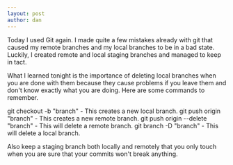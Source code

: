 ```yaml
---
layout: post
author: dan
---
```

Today I used Git again. I made quite a few mistakes already with git that caused my remote branches and my local branches to be in a bad state. Luckily, I created remote and local staging branches and managed to keep in tact.

What I learned tonight is the importance of deleting local branches when you are done with them because they cause problems if you leave them and don't know exactly what you are doing. Here are some commands to remember.

git checkout -b "branch" - This creates a new local branch.
git push origin "branch" - This creates a new remote branch.
git push origin --delete "branch" - This will delete a remote branch.
git branch -D "branch" - This will delete a local branch.

Also keep a staging branch both locally and remotely that you only touch when you are sure that your commits won't break anything.